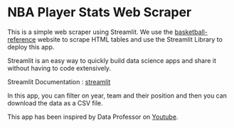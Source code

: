 # NBA Player Stats Web Scraper

This is a simple web scraper using Streamlit. We use the [basketball-reference](https://www.basketball-reference.com/) website to scrape HTML tables and use the Streamlit Library to deploy this app.

Streamlit is an easy way to quickly build data science apps and share it without having to code extensively.

Streamlit Documentation : [streamlit](https://docs.streamlit.io/en/stable/)

In this app, you can filter on year, team and their position and then you can download the data as a CSV file. 

This app has been inspired by Data Professor on [Youtube](https://www.youtube.com/channel/UCV8e2g4IWQqK71bbzGDEI4Q). 
